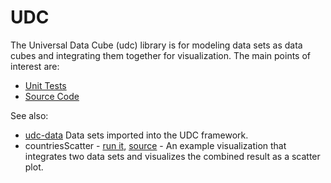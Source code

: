 # UDC
The Universal Data Cube (udc) library is for modeling data sets
as data cubes and integrating them together for visualization. The main points of interest are:

 * [Unit Tests](tests/udcTests.js)
 * [Source Code](udc)

See also:

 * [udc-data](https://github.com/curran/udc-data) Data sets imported into the UDC framework.
 * countriesScatter - [run it](http://curran.github.io/examples/countriesScatter/v1/), [source](https://github.com/curran/examples/tree/gh-pages/countriesScatter/v1) - An example visualization that integrates two data sets and visualizes the combined result as a scatter plot.
